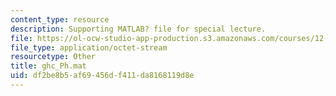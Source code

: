 ```yaml
---
content_type: resource
description: Supporting MATLAB? file for special lecture.
file: https://ol-ocw-studio-app-production.s3.amazonaws.com/courses/12-808-introduction-to-observational-physical-oceanography-fall-2004/df2be8b5af69456df411da8168119d8e_ghc_Ph.mat
file_type: application/octet-stream
resourcetype: Other
title: ghc_Ph.mat
uid: df2be8b5-af69-456d-f411-da8168119d8e
---
```

